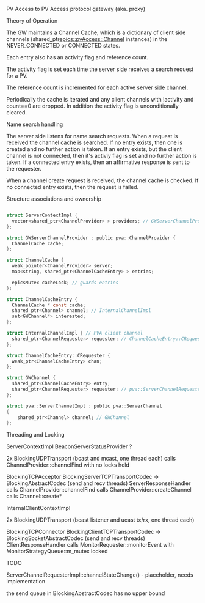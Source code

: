 PV Access to PV Access protocol gateway (aka. proxy)


Theory of Operation

The GW maintains a Channel Cache, which is a dictionary of client side channels
(shared_ptr<epics::pvAccess::Channel> instances)
in the NEVER_CONNECTED or CONNECTED states.

Each entry also has an activity flag and reference count.

The activity flag is set each time the server side receives a search request for a PV.

The reference count is incremented for each active server side channel.

Periodically the cache is iterated and any client channels with !activity and count==0 are dropped.
In addition the activity flag is unconditionally cleared.


Name search handling

The server side listens for name search requests.
When a request is received the channel cache is searched.
If no entry exists, then one is created and no further action is taken.
If an entry exists, but the client channel is not connected, then it's activiy flag is set and no further action is taken.
If a connected entry exists, then an affirmative response is sent to the requester.


When a channel create request is received, the channel cache is checked.
If no connected entry exists, then the request is failed.


Structure associations and ownership

```c

struct ServerContextImpl {
  vector<shared_ptr<ChannelProvider> > providers; // GWServerChannelProvider
};

struct GWServerChannelProvider : public pva::ChannelProvider {
  ChannelCache cache;
};

struct ChannelCache {
  weak_pointer<ChannelProvider> server;
  map<string, shared_ptr<ChannelCacheEntry> > entries;

  epicsMutex cacheLock; // guards entries
};

struct ChannelCacheEntry {
  ChannelCache * const cache;
  shared_ptr<Channel> channel; // InternalChannelImpl
  set<GWChannel*> interested;
};

struct InternalChannelImpl { // PVA client channel
  shared_ptr<ChannelRequester> requester; // ChannelCacheEntry::CRequester
};

struct ChannelCacheEntry::CRequester {
  weak_ptr<ChannelCacheEntry> chan;
};

struct GWChannel {
  shared_ptr<ChannelCacheEntry> entry;
  shared_ptr<ChannelRequester> requester; // pva::ServerChannelRequesterImpl
};

struct pva::ServerChannelImpl : public pva::ServerChannel
{
    shared_ptr<Channel> channel; // GWChannel
};
```

Threading and Locking

ServerContextImpl
  BeaconServerStatusProvider ?

  2x BlockingUDPTransport (bcast and mcast, one thread each)
    calls ChannelProvider::channelFind with no locks held

  BlockingTCPAcceptor
    BlockingServerTCPTransportCodec -> BlockingAbstractCodec (send and recv threads)
      ServerResponseHandler
        calls ChannelProvider::channelFind
        calls ChannelProvider::createChannel
        calls Channel::create*

InternalClientContextImpl

  2x BlockingUDPTransport (bcast listener and ucast tx/rx, one thread each)

  BlockingTCPConnector
    BlockingClientTCPTransportCodec -> BlockingSocketAbstractCodec (send and recv threads)
      ClientResponseHandler
        calls MonitorRequester::monitorEvent with MonitorStrategyQueue::m_mutex locked

TODO

ServerChannelRequesterImpl::channelStateChange() - placeholder, needs implementation


the send queue in BlockingAbstractCodec has no upper bound

